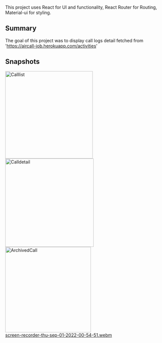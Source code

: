 
This project uses React for UI and functionality, React Router for Routing, Material-ui for styling.

## Summary
The goal of this project was to display call logs detail fetched from 'https://aircall-job.herokuapp.com/activities'

## Snapshots


<img width="278" alt="Calllist" src="https://user-images.githubusercontent.com/37139394/187833384-03c2e16b-4bdc-4ebf-8f24-9054f30edb99.png"> <br>
<img width="281" alt="Calldetail" src="https://user-images.githubusercontent.com/37139394/187833418-a805042f-6e79-4272-b7df-a53f428a3520.png"> <br>
<img width="272" alt="ArchivedCall" src="https://user-images.githubusercontent.com/37139394/187833467-0e9f6602-8bc6-4458-b61f-ee71df623048.png"> <br>
[screen-recorder-thu-sep-01-2022-00-54-51.webm](https://user-images.githubusercontent.com/37139394/187834508-4632882f-e187-411f-94f7-e16cda32d199.webm)
